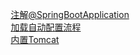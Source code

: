 


&emsp; [注解@SpringBootApplication](/docs/microService/SpringBoot/SpringBootApplication.md)  
&emsp; [加载自动配置流程](/docs/microService/SpringBoot/ApplicationProcess.md)  
&emsp; [内置Tomcat](/docs/microService/SpringBoot/Tomcat.md)  

